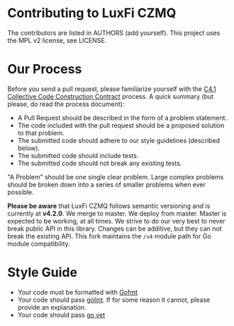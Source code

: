 # Contributing to LuxFi CZMQ

The contributors are listed in AUTHORS (add yourself). This project uses the MPL v2 license, see LICENSE.

# Our Process
Before you send a pull request, please familiarize yourself with the [C4.1 Collective Code Construction Contract](http://rfc.zeromq.org/spec:22) process. A quick summary (but please, do read the process document):
* A Pull Request should be described in the form of a problem statement.
* The code included with the pull request should be a proposed solution to that problem.
* The submitted code should adhere to our style guidelines (described below).
* The submitted code should include tests.
* The submitted code should not break any existing tests.

"A Problem" should be one single clear problem. Large complex problems should be broken down into a series of smaller problems when ever possible.

**Please be aware** that LuxFi CZMQ follows semantic versioning and is currently at **v4.2.0**. We merge to master. We deploy from master. Master is expected to be working, at all times. We strive to do our very best to never break public API in this library. Changes can be additive, but they can not break the existing API. This fork maintains the `/v4` module path for Go module compatibility.

# Style Guide
* Your code must be formatted with [Gofmt](https://blog.golang.org/go-fmt-your-code)
* Your code should pass [golint](https://github.com/golang/lint). If for some reason it cannot, please provide an explanation.
* Your code should pass [go vet](https://golang.org/cmd/vet/)


